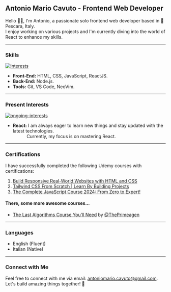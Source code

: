## Antonio Mario Cavuto - Frontend Web Developer
Hello 👋🏼, I'm Antonio, a passionate solo frontend web developer based in 📍 Pescara, Italy.  
I enjoy working on various projects and I'm currently diving into the world of React to enhance my skills.

---

### Skills
[![interests](https://skillicons.dev/icons?i=html,css,js,tailwind,nodejs)](https://skillicons.dev)
- **Front-End:** HTML, CSS, JavaScript, ReactJS.
- **Back-End:** Node.js.
- **Tools:** Git, VS Code, NeoVim.
---

### Present Interests

[![ongoing-interests](https://skillicons.dev/icons?i=react)](#)

- **React:** I am always eager to learn new things and stay updated with the latest technologies.  
&nbsp;&nbsp;&nbsp;&nbsp;&nbsp;&nbsp;&nbsp;&nbsp;&nbsp;&nbsp;&nbsp;Currently, my focus is on mastering React.
---

### Certifications
I have successfully completed the following Udemy courses with certifications:
1. [Build Responsive Real-World Websites with HTML and CSS](https://www.udemy.com/certificate/UC-d9c5906c-ed3a-4634-975b-e3be8f5b3502/)
2. [Tailwind CSS From Scratch | Learn By Building Projects](https://www.udemy.com/certificate/UC-cb1585c0-1bf2-4d53-8b28-4697d508e305/)
3. [The Complete JavaScript Course 2024: From Zero to Expert!](https://www.udemy.com/certificate/UC-b98e3e9d-aeea-40c2-9c25-bba9cb7696f7/)
#### There, some more awesome courses...
+ [The Last Algorithms Course You'll Need](https://frontendmasters.com/courses/algorithms/) by [@ThePrimeagen](https://twitter.com/ThePrimeagen)
---

### Languages
- English (Fluent)
- Italian (Native)

---

### Connect with Me
Feel free to connect with me via email: [antoniomario.cavuto@gmail.com](mailto:antoniomario.cavuto@gmail.com).  
Let's build amazing things together! 🚀
